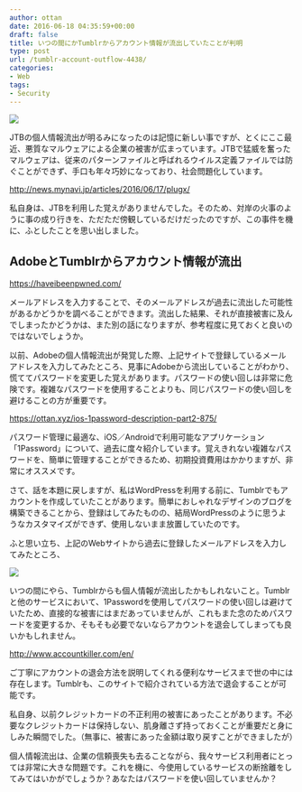 ```yaml
---
author: ottan
date: 2016-06-18 04:35:59+00:00
draft: false
title: いつの間にかTumblrからアカウント情報が流出していたことが判明
type: post
url: /tumblr-account-outflow-4438/
categories:
- Web
tags:
- Security
---
```


![](/images/2016/06/160618-5764cb28ce652.jpg)






JTBの個人情報流出が明るみになったのは記憶に新しい事ですが、とくにここ最近、悪質なマルウェアによる企業の被害が広まっています。JTBで猛威を奮ったマルウェアは、従来のパターンファイルと呼ばれるウイルス定義ファイルでは防ぐことができず、手口も年々巧妙になっており、社会問題化しています。



http://news.mynavi.jp/articles/2016/06/17/plugx/



私自身は、JTBを利用した覚えがありませんでした。そのため、対岸の火事のように事の成り行きを、ただただ傍観しているだけだったのですが、この事件を機に、ふとしたことを思い出しました。





## AdobeとTumblrからアカウント情報が流出



https://haveibeenpwned.com/



メールアドレスを入力することで、そのメールアドレスが過去に流出した可能性があるかどうかを調べることができます。流出した結果、それが直接被害に及んでしまったかどうかは、また別の話になりますが、参考程度に見ておくと良いのではないでしょうか。





以前、Adobeの個人情報流出が発覚した際、上記サイトで登録しているメールアドレスを入力してみたところ、見事にAdobeから流出していることがわかり、慌ててパスワードを変更した覚えがあります。パスワードの使い回しは非常に危険です。複雑なパスワードを使用することよりも、同じパスワードの使い回しを避けることの方が重要です。



https://ottan.xyz/ios-1password-description-part2-875/



パスワード管理に最適な、iOS／Androidで利用可能なアプリケーション「1Password」について、過去に度々紹介しています。覚えきれない複雑なパスワードを、簡単に管理することができるため、初期投資費用はかかりますが、非常にオススメです。





さて、話を本題に戻しますが、私はWordPressを利用する前に、Tumblrでもアカウントを作成していたことがあります。簡単におしゃれなデザインのブログを構築できることから、登録はしてみたものの、結局WordPressのように思うようなカスタマイズができず、使用しないまま放置していたのです。





ふと思い立ち、上記のWebサイトから過去に登録したメールアドレスを入力してみたところ、





![](/images/2016/06/160618-5764cdc25cbbc.png)






いつの間にやら、Tumblrからも個人情報が流出したかもしれないこと。Tumblrと他のサービスにおいて、1Passwordを使用してパスワードの使い回しは避けていたため、直接的な被害にはまだあっていませんが、これもまた念のためパスワードを変更するか、そもそも必要でないならアカウントを退会してしまっても良いかもしれません。



http://www.accountkiller.com/en/



ご丁寧にアカウントの退会方法を説明してくれる便利なサービスまで世の中には存在します。Tumblrも、このサイトで紹介されている方法で退会することが可能です。





私自身、以前クレジットカードの不正利用の被害にあったことがあります。不必要なクレジットカードは保持しない、肌身離さず持っておくことが重要だと身にしみた瞬間でした。（無事に、被害にあった金額は取り戻すことができましたが）





個人情報流出は、企業の信頼喪失も去ることながら、我々サービス利用者にとっては非常に大きな問題です。これを機に、今使用しているサービスの断捨離をしてみてはいかがでしょうか？あなたはパスワードを使い回していませんか？

